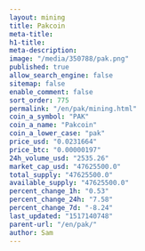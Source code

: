 ```yaml
---
layout: mining
title: Pakcoin
meta-title: 
h1-title: 
meta-description: 
image: "/media/350788/pak.png"
published: true
allow_search_engine: false
sitemap: false
enable_comment: false
sort_order: 775
permalink: "/en/pak/mining.html"
coin_a_symbol: "PAK"
coin_a_name: "Pakcoin"
coin_a_lower_case: "pak"
price_usd: "0.0231664"
price_btc: "0.00000197"
24h_volume_usd: "2535.26"
market_cap_usd: "47625500.0"
total_supply: "47625500.0"
available_supply: "47625500.0"
percent_change_1h: "0.53"
percent_change_24h: "7.58"
percent_change_7d: "-8.24"
last_updated: "1517140748"
parent-url: "/en/pak/"
author: Sam
---
```


